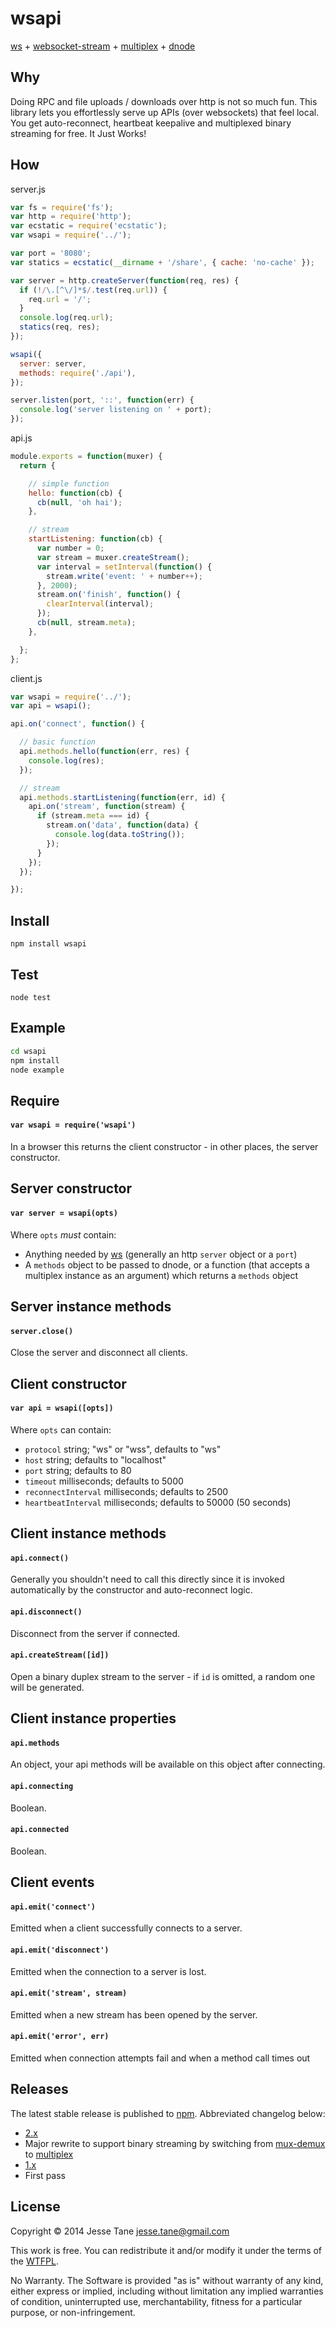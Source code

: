 # wsapi
[ws](https://github.com/einaros/ws) + [websocket-stream](https://github.com/maxogden/websocket-stream) + [multiplex](https://github.com/maxogden/multiplex) + [dnode](https://github.com/substack/dnode)

## Why
Doing RPC and file uploads / downloads over http is not so much fun. This library lets you effortlessly serve up APIs (over websockets) that feel local. You get auto-reconnect, heartbeat keepalive and multiplexed binary streaming for free. It Just Works!

## How
server.js
``` javascript
var fs = require('fs');
var http = require('http');
var ecstatic = require('ecstatic');
var wsapi = require('../');

var port = '8080';
var statics = ecstatic(__dirname + '/share', { cache: 'no-cache' });

var server = http.createServer(function(req, res) {
  if (!/\.[^\/]*$/.test(req.url)) {
    req.url = '/';
  }
  console.log(req.url);
  statics(req, res);
});

wsapi({
  server: server,
  methods: require('./api'),
});

server.listen(port, '::', function(err) {
  console.log('server listening on ' + port);
});

```

api.js
``` javascript
module.exports = function(muxer) {
  return {

    // simple function
    hello: function(cb) {
      cb(null, 'oh hai');
    },

    // stream
    startListening: function(cb) {
      var number = 0;
      var stream = muxer.createStream();
      var interval = setInterval(function() {
        stream.write('event: ' + number++);
      }, 2000);
      stream.on('finish', function() {
        clearInterval(interval);
      });
      cb(null, stream.meta);
    },

  };
};
```

client.js
``` javascript
var wsapi = require('../');
var api = wsapi();

api.on('connect', function() {

  // basic function
  api.methods.hello(function(err, res) {
    console.log(res);
  });

  // stream
  api.methods.startListening(function(err, id) {
    api.on('stream', function(stream) {
      if (stream.meta === id) {
        stream.on('data', function(data) {
          console.log(data.toString());
        });
      }
    });
  });

});
```

## Install
`npm install wsapi`

## Test
`node test`

## Example
``` bash
cd wsapi
npm install
node example
```

## Require
#### `var wsapi = require('wsapi')`
In a browser this returns the client constructor - in other places, the server constructor.

## Server constructor
#### `var server = wsapi(opts)`
Where `opts` _must_ contain:
* Anything needed by [ws](https://github.com/einaros/ws/blob/master/lib/WebSocketServer.js#L20) (generally an http `server` object or a `port`)
* A `methods` object to be passed to dnode, or a function (that accepts a multiplex instance as an argument) which returns a `methods` object

## Server instance methods
#### `server.close()`
Close the server and disconnect all clients.

## Client constructor
#### `var api = wsapi([opts])`
Where `opts` can contain:
* `protocol` string; "ws" or "wss", defaults to "ws"
* `host` string; defaults to "localhost"
* `port` string; defaults to 80
* `timeout` milliseconds; defaults to 5000
* `reconnectInterval` milliseconds; defaults to 2500
* `heartbeatInterval` milliseconds; defaults to 50000 (50 seconds)

## Client instance methods
#### `api.connect()`
Generally you shouldn't need to call this directly since it is invoked automatically by the constructor and auto-reconnect logic.
#### `api.disconnect()`
Disconnect from the server if connected.
#### `api.createStream([id])`
Open a binary duplex stream to the server - if `id` is omitted, a random one will be generated.

## Client instance properties
#### `api.methods`
An object, your api methods will be available on this object after connecting.
#### `api.connecting`
Boolean.
#### `api.connected`
Boolean.

## Client events
#### `api.emit('connect')`
Emitted when a client successfully connects to a server.
#### `api.emit('disconnect')`
Emitted when the connection to a server is lost.
#### `api.emit('stream', stream)`
Emitted when a new stream has been opened by the server.
#### `api.emit('error', err)`
Emitted when connection attempts fail and when a method call times out

## Releases
The latest stable release is published to [npm](http://npmjs.org/wsapi). Abbreviated changelog below:
* [2.x](https://github.com/jessetane/queue/archive/2.0.0.tar.gz)
 * Major rewrite to support binary streaming by switching from [mux-demux](https://github.com/dominictarr/mux-demux) to [multiplex](https://github.com/maxogden/multiplex)
* [1.x](https://github.com/jessetane/wsapi/archive/1.0.0.tar.gz)
 * First pass

## License
Copyright © 2014 Jesse Tane <jesse.tane@gmail.com>

This work is free. You can redistribute it and/or modify it under the
terms of the [WTFPL](http://www.wtfpl.net/txt/copying).

No Warranty. The Software is provided "as is" without warranty of any kind, either express or implied, including without limitation any implied warranties of condition, uninterrupted use, merchantability, fitness for a particular purpose, or non-infringement.